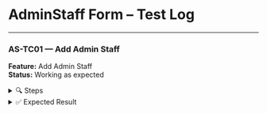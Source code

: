 ﻿# AdminStaff Form – Test Log

---

### AS-TC01 — Add Admin Staff

**Feature:** Add Admin Staff  
**Status:** Working as expected

<details>
<summary>🔍 Steps</summary>

1. Launch app, log in.  
2. Click **AdminStaff** in left navigation.  
3. Click **New**.  
4. Enter:  
   - First Name = “Jane”  
   - Last Name  = “Doe”  
   - Role       = “Billing Clerk”  
   - Phone      = “555-1234”  
   - Email      = “jdoe@example.com”  
5. Click **Save**.
</details>

<details>
<summary>✅ Expected Result</summary>

#A new row appears in the grid with: 

**First Name	Last Name	Role	     Phone	      Email
**Jane	        Doe	  Billing Clerk	555-1234	jdoe@example.com
